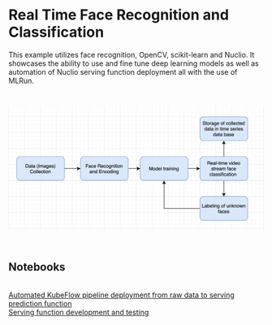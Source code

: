 # Real Time Face Recognition and Classification
This example utilizes face recognition, OpenCV, scikit-learn and Nuclio. It showcases the ability to use and fine tune deep learning models as well as automation of Nuclio serving function deployment all with the use of MLRun.

<br><p align="center"><img src="workflow.png" width="600"/></p><br>

## Notebooks
<br>[Automated KubeFlow pipeline deployment from raw data to serving prediction function](face_recognition.ipynb)
<br>[Serving function development and testing](nuclio_face_prediction.ipynb)
